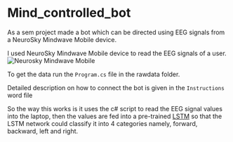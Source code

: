 # Mind_controlled_bot
As a sem project made a bot which can be directed using EEG signals from a NeuroSky Mindwave Mobile device.

I used NeuroSky Mindwave Mobile device to read the EEG signals of a user.
![Neurosky Mindwave Mobile](https://images-na.ssl-images-amazon.com/images/I/71zoF122ogL._SL1500_.jpg)

To get the data run the <code>Program.cs</code> file in the rawdata folder.

Detailed description on how to connect the bot is given in the <code>Instructions</code> word file

So the way this works is it uses the c# script to read the EEG signal values into the laptop, then the values are fed into a pre-trained [LSTM](https://en.wikipedia.org/wiki/Long_short-term_memory) so that the LSTM network could classify it into 4 categories namely, forward, backward, left and right.
